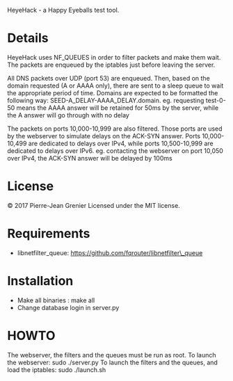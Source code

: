 HeyeHack - a Happy Eyeballs test tool.

Details
====
HeyeHack uses NF\_QUEUES in order to filter packets and make them wait. The packets are enqueued by the iptables just before leaving the server.

All DNS packets over UDP (port 53) are enqueued. Then, based on the domain requested (A or AAAA only), there are sent to a sleep queue to wait the appropriate period of time. Domains are expected to be formatted the following way: SEED-A\_DELAY-AAAA\_DELAY.domain.
    eg. requesting test-0-50 means the AAAA answer will be retained for 50ms by the server, while the A answer will go through with no delay

The packets on ports 10,000-10,999 are also filtered. Those ports are used by the webserver to simulate delays on the ACK-SYN answer. Ports 10,000-10,499 are dedicated to delays over IPv4, while ports 10,500-10,999 are dedicated to delays over IPv6.
    eg. contacting the webserver on port 10,050 over IPv4, the ACK-SYN answer will be delayed by 100ms

License
====
&copy; 2017 Pierre-Jean Grenier
Licensed under the MIT license.

Requirements
=====
* libnetfilter\_queue: https://github.com/fqrouter/libnetfilter\_queue

Installation
====
* Make all binaries : make all
* Change database login in server.py

HOWTO
=====
The webserver, the filters and the queues must be run as root.
To launch the webserver: sudo ./server.py
To launch the filters and the queues, and load the iptables: sudo ./launch.sh

